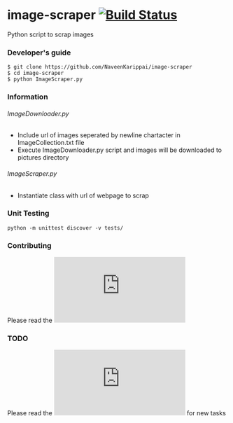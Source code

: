 # image-scraper [![Build Status](https://travis-ci.org/nathanIL/image-scraper.svg)](https://travis-ci.org/nathanIL/image-scraper)
Python script to scrap images 

### Developer's guide
```
$ git clone https://github.com/NaveenKarippai/image-scraper
$ cd image-scraper
$ python ImageScraper.py
```

### Information
###### ImageDownloader.py
* Include url of images seperated by newline chartacter in ImageCollection.txt file 
* Execute ImageDownloader.py script and images will be downloaded to pictures directory

###### ImageScraper.py
* Instantiate class with url of webpage to scrap

### Unit Testing
`python -m unittest discover -v tests/`

### Contributing
Please read the ![contributor's guide](https://github.com/NaveenKarippai/image-scraper/blob/master/CONTRIBUTING.md)

### TODO
Please read the ![ToDo list](https://github.com/NaveenKarippai/image-scraper/blob/master/TODO.txt) for new tasks
